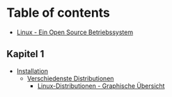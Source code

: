 # Table of contents

* [Linux - Ein Open Source Betriebssystem](README.md)

## Kapitel 1

* [Installation](kapitel-1/installation/README.md)
  * [Verschiedenste Distributionen](kapitel-1/installation/verschiedenste-distributionen/README.md)
    * [Linux-Distributionen - Graphische Übersicht](kapitel-1/installation/verschiedenste-distributionen/linux-distributionen-graphische-uebersicht.md)

